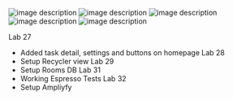 ![image description](screenshots/MyTasks.png)
![image description](screenshots/Screenshot_20230820_160722.png)
![image description](screenshots/Lab28.png)
![image description](screenshots/Lab29.png)
![image description](screenshots/Lab32.png)

Lab 27
- Added task detail, settings and buttons on homepage
Lab 28
- Setup Recycler view
Lab 29
- Setup Rooms DB
Lab 31
- Working Espresso Tests
Lab 32
- Setup Ampliyfy 